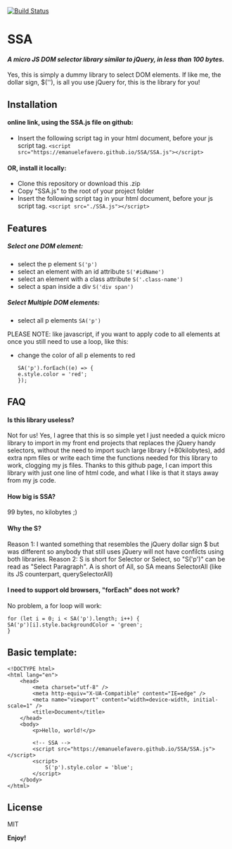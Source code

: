 [![Build Status](https://i.ibb.co/xgPQnrw/SSA-logo-100.png)](https://github.com/emanuelefavero/SSA)
# SSA
#### _A micro JS DOM selector library similar to jQuery, in less than 100 bytes._

Yes, this is simply a dummy library to select DOM elements. If like me, the dollar sign, $(''), is all you use jQuery for, this is the library for you!

## Installation
#### online link, using the SSA.js file on github:
- Insert the following script tag in your html document, before your js script tag.
```<script src="https://emanuelefavero.github.io/SSA/SSA.js"></script>```

#### OR, install it locally:
- Clone this repository or download this .zip
- Copy "SSA.js" to the root of your project folder
- Insert the following script tag in your html document, before your js script tag.
```<script src="./SSA.js"></script>```

## Features

##### Select one DOM element:
- select the p element
```S('p')```
- select an element with an id attribute
```S('#idName')```
- select an element with a class attribute
```S('.class-name')```
- select a span inside a div
```S('div span')```
##### Select Multiple DOM elements:
- select all p elements
```SA('p')```

PLEASE NOTE: like javascript, if you want to apply code to all elements at once you still need to use a loop, like this:
- change the color of all p elements to red
    ```
    SA('p').forEach((e) => {
    e.style.color = 'red';
    });
    ```

## FAQ
#### Is this library useless?

Not for us! Yes, I agree that this is so simple yet I just needed a quick micro library to import in my front end projects that replaces the jQuery handy selectors, without the need to import such large library (+80kilobytes), add extra npm files or write each time the functions needed for this library to work, clogging my js files. Thanks to this github page, I can import this library with just one line of html code, and what I like is that it stays away from my js code.

#### How big is SSA?
99 bytes, no kilobytes ;)

#### Why the S?
Reason 1: I wanted something that resembles the jQuery dollar sign $ but was different so anybody that still uses jQuery will not have confilcts using both libraries.
Reason 2: S is short for Selector or Select, so "S('p')" can be read as "Select Paragraph". A is short of All, so SA means SelectorAll (like its JS counterpart, querySelectorAll)
#### I need to support old browsers, "forEach" does not work?
No problem, a for loop will work:
```
for (let i = 0; i < SA('p').length; i++) {
SA('p')[i].style.backgroundColor = 'green';
}
```
## Basic template:
```
<!DOCTYPE html>
<html lang="en">
    <head>
        <meta charset="utf-8" />
        <meta http-equiv="X-UA-Compatible" content="IE=edge" />
        <meta name="viewport" content="width=device-width, initial-scale=1" />
        <title>Document</title>
    </head>
    <body>
        <p>Hello, world!</p>

        <!-- SSA -->
        <script src="https://emanuelefavero.github.io/SSA/SSA.js"></script>
        <script>
            S('p').style.color = 'blue';
        </script>
    </body>
</html>
```

## License

MIT

**Enjoy!**
